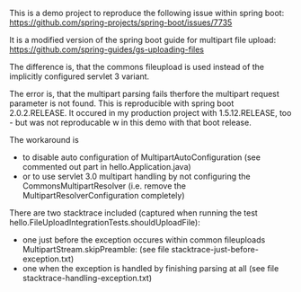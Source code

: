 This is a demo project to reproduce the following issue within spring boot:
https://github.com/spring-projects/spring-boot/issues/7735

It is a modified version of the spring boot guide for multipart file upload:
https://github.com/spring-guides/gs-uploading-files

The difference is, that the commons fileupload is used instead of the implicitly configured servlet 3 variant.

The error is, that the multipart parsing fails therfore the multipart request parameter is not found.
This is reproducible with spring boot 2.0.2.RELEASE.
It occured in my production project with 1.5.12.RELEASE, too - but was not reproducable w in this demo with that boot release.

The workaround is 
- to disable auto configuration of MultipartAutoConfiguration (see commented out part in hello.Application.java)
- or to use servlet 3.0 multipart handling by not configuring the CommonsMultipartResolver (i.e. remove the MultipartResolverConfiguration completely)


There are two stacktrace included (captured when running the test hello.FileUploadIntegrationTests.shouldUploadFile):

- one just before the exception occures within common fileuploads MultipartStream.skipPreamble:
(see file stacktrace-just-before-exception.txt)
- one when the exception is handled by finishing parsing at all 
(see file stacktrace-handling-exception.txt)
  
